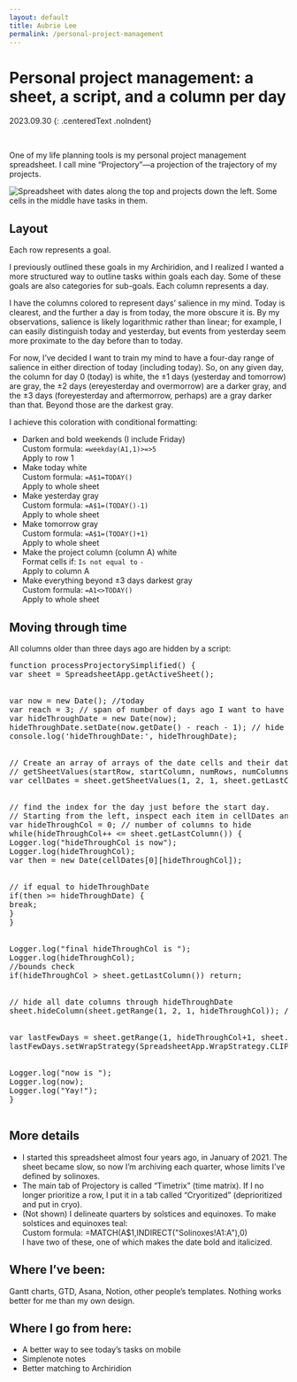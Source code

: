 ```yaml
---
layout: default
title: Aubrie Lee
permalink: /personal-project-management
---
```

# Personal project management: a sheet, a script, and a column per day

2023.09.30
{: .centeredText .noIndent}

<br>

One of my life planning tools is my personal project management spreadsheet. I call mine “Projectory”—a projection of the trajectory of my projects.

<img src='/media/projectory-timetrix.png' alt='Spreadsheet with dates along the top and projects down the left. Some cells in the middle have tasks in them.' class='listImage'>

## Layout

Each row represents a goal.

I previously outlined these goals in my Archiridion, and I realized I wanted a more structured way to outline tasks within goals each day. Some of these goals are also categories for sub-goals.
Each column represents a day.

I have the columns colored to represent days’ salience in my mind. Today is clearest, and the further a day is from today, the more obscure it is. By my observations, salience is likely logarithmic rather than linear; for example, I can easily distinguish today and yesterday, but events from yesterday seem more proximate to the day before than to today.

For now, I’ve decided I want to train my mind to have a four-day range of salience in either direction of today (including today). So, on any given day, the column for day 0 (today) is white, the ±1 days (yesterday and tomorrow) are gray, the ±2 days (ereyesterday and overmorrow) are a darker gray, and the ±3 days (foreyesterday and aftermorrow, perhaps) are a gray darker than that. Beyond those are the darkest gray. 

I achieve this coloration with conditional formatting:

* Darken and bold weekends (I include Friday) <br>
Custom formula: `=weekday(A1,1)>=>5`  <br>
Apply to row 1
* Make today white  <br>
Custom formula: `=A$1=TODAY()` <br>
Apply to whole sheet
* Make yesterday gray  <br>
Custom formula: `=A$1=(TODAY()-1)`  <br>
Apply to whole sheet
* Make tomorrow gray  <br>
Custom formula: `=A$1=(TODAY()+1)`  <br>
Apply to whole sheet
* Make the project column (column A) white  <br>
Format cells if: `Is not equal to` `-`  <br>
Apply to column A
* Make everything beyond ±3 days darkest gray  <br>
Custom formula: `=A1<>TODAY()`  <br>
Apply to whole sheet

## Moving through time
All columns older than three days ago are hidden by a script:
<pre>
function processProjectorySimplified() {
var sheet = SpreadsheetApp.getActiveSheet();


var now = new Date(); //today
var reach = 3; // span of number of days ago I want to have awareness of; 3 days ago is day before ereyesterday
var hideThroughDate = new Date(now);
hideThroughDate.setDate(now.getDate() - reach - 1); // hide through day before reach date, show from reach date onward
console.log('hideThroughDate:', hideThroughDate);


// Create an array of arrays of the date cells and their dates
// getSheetValues(startRow, startColumn, numRows, numColumns)
var cellDates = sheet.getSheetValues(1, 2, 1, sheet.getLastColumn()); // All dates in the spreadsheet in row 1


// find the index for the day just before the start day.
// Starting from the left, inspect each item in cellDates and see whether it's the start day.
var hideThroughCol = 0; // number of columns to hide
while(hideThroughCol++ <= sheet.getLastColumn()) {
Logger.log("hideThroughCol is now");
Logger.log(hideThroughCol);
var then = new Date(cellDates[0][hideThroughCol]);


// if equal to hideThroughDate
if(then >= hideThroughDate) {
break;
}
}


Logger.log("final hideThroughCol is ");
Logger.log(hideThroughCol);
//bounds check
if(hideThroughCol > sheet.getLastColumn()) return;


// hide all date columns through hideThroughDate
sheet.hideColumn(sheet.getRange(1, 2, 1, hideThroughCol)); // row 1, column B, for one row, for number of columns defined by hideThroughCol


var lastFewDays = sheet.getRange(1, hideThroughCol+1, sheet.getLastRow(), reach+1); // add 1 to hideThroughCol to push past project column (column A); add 1 to reach to include last column hidden
lastFewDays.setWrapStrategy(SpreadsheetApp.WrapStrategy.CLIP); // 2021.08.28 set text wrapping to clip for days before today


Logger.log("now is ");
Logger.log(now);
Logger.log("Yay!");
}

</pre>

## More details

* I started this spreadsheet almost four years ago, in January of 2021. The sheet became slow, so now I’m archiving each quarter, whose limits I’ve defined by solinoxes.
* The main tab of Projectory is called “Timetrix” (time matrix). If I no longer prioritize a row, I put it in a tab called “Cryoritized” (deprioritized and put in cryo).
* (Not shown) I delineate quarters by solstices and equinoxes. To make solstices and equinoxes teal: <br>
Custom formula: =MATCH(A$1,INDIRECT("Solinoxes!A1:A"),0) <br>
I hav​​e two of these, one of which makes the date bold and italicized.

## Where I’ve been:
Gantt charts, GTD, Asana, Notion, other people’s templates. Nothing works better for me than my own design.

## Where I go from here:
* A better way to see today’s tasks on mobile
* Simplenote notes
* Better matching to Archiridion
